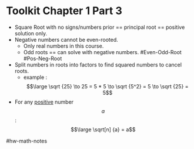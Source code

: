 # Toolkit Chapter 1 Part 3
- Square Root with no signs/numbers prior == principal root == positive solution only.
- Negative numbers cannot be even-rooted.
    - Only real numbers in this course.
    - Odd roots == can solve with negative numbers. #Even-Odd-Root #Pos-Neg-Root
- Split numbers in roots into factors to find squared numbers to cancel roots.
    - example : $$\large \sqrt {25} \to 25 = 5 * 5 \to \sqrt {5^2} = 5 \to \sqrt {25} = 5$$
- For any <u>positive</u> number $$a$$ : $$\large \sqrt[n] {a} = a$$ 

#hw-math-notes
